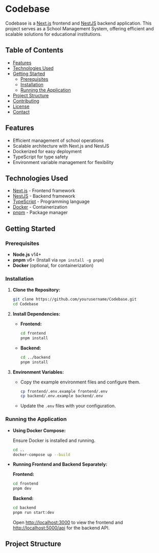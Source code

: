 # Codebase

Codebase is a [Next.js](https://nextjs.org/) frontend and [NestJS](https://nestjs.com/) backend application. This project serves as a School Management System, offering efficient and scalable solutions for educational institutions.

## Table of Contents

- [Features](#features)
- [Technologies Used](#technologies-used)
- [Getting Started](#getting-started)
  - [Prerequisites](#prerequisites)
  - [Installation](#installation)
  - [Running the Application](#running-the-application)
- [Project Structure](#project-structure)
- [Contributing](#contributing)
- [License](#license)
- [Contact](#contact)

## Features

- Efficient management of school operations
- Scalable architecture with Next.js and NestJS
- Dockerized for easy deployment
- TypeScript for type safety
- Environment variable management for flexibility

## Technologies Used

- [Next.js](https://nextjs.org/) - Frontend framework
- [NestJS](https://nestjs.com/) - Backend framework
- [TypeScript](https://www.typescriptlang.org/) - Programming language
- [Docker](https://www.docker.com/) - Containerization
- [pnpm](https://pnpm.io/) - Package manager

## Getting Started

### Prerequisites

- **Node.js** v14+
- **pnpm** v6+ (Install via `npm install -g pnpm`)
- **Docker** (optional, for containerization)

### Installation

1. **Clone the Repository:**

    ```bash
    git clone https://github.com/yourusername/Codebase.git
    cd Codebase
    ```

2. **Install Dependencies:**

    - **Frontend:**

        ```bash
        cd frontend
        pnpm install
        ```

    - **Backend:**

        ```bash
        cd ../backend
        pnpm install
        ```

3. **Environment Variables:**

    - Copy the example environment files and configure them.

        ```bash
        cp frontend/.env.example frontend/.env
        cp backend/.env.example backend/.env
        ```

    - Update the `.env` files with your configuration.

### Running the Application

- **Using Docker Compose:**

    Ensure Docker is installed and running.

    ```bash
    cd ..
    docker-compose up --build
    ```

- **Running Frontend and Backend Separately:**

    **Frontend:**

    ```bash
    cd frontend
    pnpm dev
    ```

    **Backend:**

    ```bash
    cd backend
    pnpm run start:dev
    ```

    Open [http://localhost:3000](http://localhost:3000) to view the frontend and [http://localhost:5000/api](http://localhost:5000/api) for the backend API.

## Project Structure
